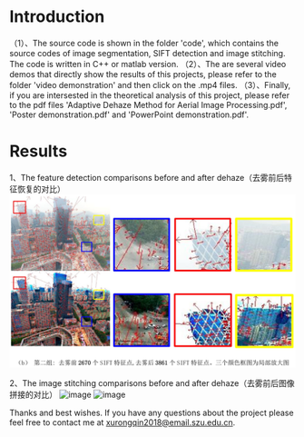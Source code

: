 # Introduction
（1）、The source code is shown in  the folder 'code', which contains the source codes of 
image segmentation, SIFT detection and image stitching. The code is written in C++ or matlab version.
（2）、The are several video demos that directly show the results of this projects, please refer to the folder 'video demonstration'
and then click on the  .mp4 files.
（3）、Finally, if you are intersested in the theoretical analysis of this project, please refer to the pdf  files
'Adaptive Dehaze Method for Aerial Image Processing.pdf', 'Poster demonstration.pdf' and 'PowerPoint demonstration.pdf'.

# Results

1、The feature detection comparisons before and after dehaze（去雾前后特征恢复的对比）
![image](https://github.com/TsingH-googl/imageFeat/blob/master/feature_detection.JPG)

2、The image stitching comparisons  before and after dehaze（去雾前后图像拼接的对比）
![image](https://github.com/TsingH-googl/imageFeat/blob/master/stitching_haze.JPG) ![image](https://github.com/TsingH-googl/imageFeat/blob/master/stitching_dehaze.JPG)

Thanks and best wishes. If you have any questions about the project please feel free to contact me at xurongqin2018@email.szu.edu.cn.
